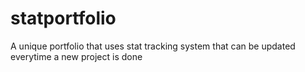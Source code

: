 # statportfolio
A unique portfolio that uses stat tracking system that can be updated everytime a new project is done
